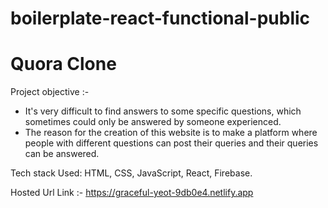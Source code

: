 # boilerplate-react-functional-public

# Quora Clone

Project objective :-
- It's very difficult to find answers to some specific questions, which sometimes could only be answered by someone experienced.
- The reason for the creation of this website is to make a platform where people with different questions can post their queries and their queries can be answered.

Tech stack Used:  HTML, CSS, JavaScript, React, Firebase.

Hosted Url Link :- https://graceful-yeot-9db0e4.netlify.app
